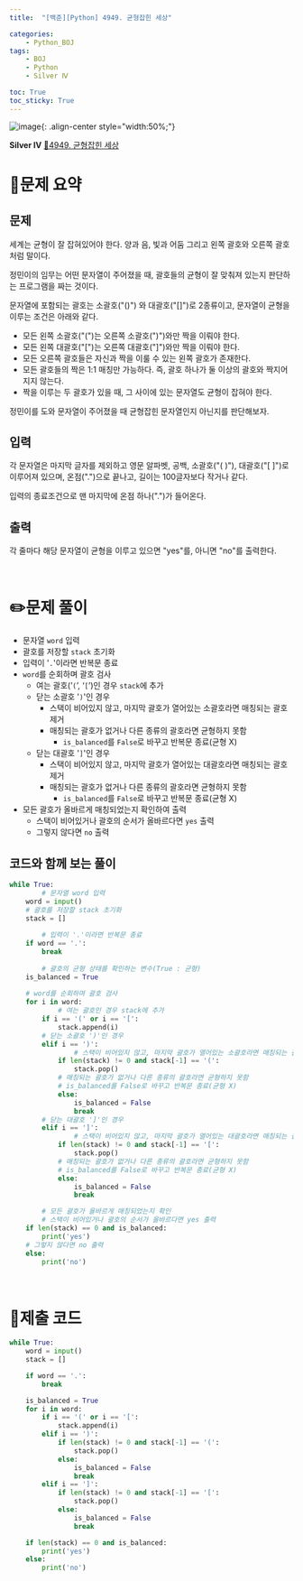 ```yaml
---
title:  "[백준][Python] 4949. 균형잡힌 세상" 

categories: 
    - Python_BOJ
tags: 
    - BOJ
    - Python
    - Silver Ⅳ

toc: True
toc_sticky: True
---
```

![image](https://github.com/user-attachments/assets/32319fe8-99e9-4031-b5d1-9f1909b510dc){: .align-center style="width:50%;"}

**Silver Ⅳ** 
[🔗4949. 균형잡힌 세상](https://www.acmicpc.net/problem/4949)

# 📝문제 요약
## 문제

세계는 균형이 잘 잡혀있어야 한다. 양과 음, 빛과 어둠 그리고 왼쪽 괄호와 오른쪽 괄호처럼 말이다.

정민이의 임무는 어떤 문자열이 주어졌을 때, 괄호들의 균형이 잘 맞춰져 있는지 판단하는 프로그램을 짜는 것이다.

문자열에 포함되는 괄호는 소괄호("()") 와 대괄호("[]")로 2종류이고, 문자열이 균형을 이루는 조건은 아래와 같다.

- 모든 왼쪽 소괄호("(")는 오른쪽 소괄호(")")와만 짝을 이뤄야 한다.
- 모든 왼쪽 대괄호("[")는 오른쪽 대괄호("]")와만 짝을 이뤄야 한다.
- 모든 오른쪽 괄호들은 자신과 짝을 이룰 수 있는 왼쪽 괄호가 존재한다.
- 모든 괄호들의 짝은 1:1 매칭만 가능하다. 즉, 괄호 하나가 둘 이상의 괄호와 짝지어지지 않는다.
- 짝을 이루는 두 괄호가 있을 때, 그 사이에 있는 문자열도 균형이 잡혀야 한다.

정민이를 도와 문자열이 주어졌을 때 균형잡힌 문자열인지 아닌지를 판단해보자.

## 입력

각 문자열은 마지막 글자를 제외하고 영문 알파벳, 공백, 소괄호("( )"), 대괄호("[ ]")로 이루어져 있으며, 온점(".")으로 끝나고, 길이는 100글자보다 작거나 같다.

입력의 종료조건으로 맨 마지막에 온점 하나(".")가 들어온다.

## 출력

각 줄마다 해당 문자열이 균형을 이루고 있으면 "yes"를, 아니면 "no"를 출력한다.


<br>

# ✏️문제 풀이
- 문자열 `word` 입력
- 괄호를 저장할 `stack` 초기화
- 입력이 '`.`'이라면 반복문 종료
- `word`를 순회하며 괄호 검사
    - 여는 괄호(’`(`’,  ‘`[`’)인 경우 `stack`에 추가
    - 닫는 소괄호 '`)`'인 경우
        - 스택이 비어있지 않고, 마지막 괄호가 열어있는 소괄호라면 매칭되는 괄호 제거
        - 매칭되는 괄호가 없거나 다른 종류의 괄호라면 균형하지 못함
            - `is_balanced`를 `False`로 바꾸고 반복문 종료(균형 X)
    - 닫는 대괄호 '`]`'인 경우
        - 스택이 비어있지 않고, 마지막 괄호가 열어있는 대괄호라면 매칭되는 괄호 제거
        - 매칭되는 괄호가 없거나 다른 종류의 괄호라면 균형하지 못함
            - `is_balanced`를 `False`로 바꾸고 반복문 종료(균형 X)
- 모든 괄호가 올바르게 매칭되었는지 확인하여 출력
    - 스택이 비어있거나 괄호의 순서가 올바르다면 `yes` 출력
    - 그렇지 않다면 `no` 출력

## 코드와 함께 보는 풀이

```python
while True:
		# 문자열 word 입력
    word = input()
    # 괄호를 저장할 stack 초기화
    stack = []
		
		# 입력이 '.'이라면 반복문 종료
    if word == '.':
        break
		
		# 괄호의 균형 상태를 확인하는 변수(True : 균형)
    is_balanced = True
    
    # word를 순회하며 괄호 검사
    for i in word:
		    # 여는 괄호인 경우 stack에 추가
        if i == '(' or i == '[':
            stack.append(i)
        # 닫는 소괄호 ')'인 경우
        elif i == ')':
		        # 스택이 비어있지 않고, 마지막 괄호가 열어있는 소괄호라면 매칭되는 괄호 제거
            if len(stack) != 0 and stack[-1] == '(':
                stack.pop()
            # 매칭되는 괄호가 없거나 다른 종류의 괄호라면 균형하지 못함
            # is_balanced를 False로 바꾸고 반복문 종료(균형 X)
            else:
                is_balanced = False
                break
        # 닫는 대괄호 ']'인 경우
        elif i == ']':
		        # 스택이 비어있지 않고, 마지막 괄호가 열어있는 대괄호라면 매칭되는 괄호 제거
            if len(stack) != 0 and stack[-1] == '[':
                stack.pop()
            # 매칭되는 괄호가 없거나 다른 종류의 괄호라면 균형하지 못함
            # is_balanced를 False로 바꾸고 반복문 종료(균형 X)
            else:
                is_balanced = False
                break

		# 모든 괄호가 올바르게 매칭되었는지 확인
		# 스택이 비어있거나 괄호의 순서가 올바르다면 yes 출력
    if len(stack) == 0 and is_balanced:
        print('yes')
    # 그렇지 않다면 no 출력
    else:
        print('no')
```

<br>

# 💯제출 코드
```python
while True:
    word = input()
    stack = []

    if word == '.':
        break

    is_balanced = True
    for i in word:
        if i == '(' or i == '[':
            stack.append(i)
        elif i == ')':
            if len(stack) != 0 and stack[-1] == '(':
                stack.pop()
            else:
                is_balanced = False
                break
        elif i == ']':
            if len(stack) != 0 and stack[-1] == '[':
                stack.pop()
            else:
                is_balanced = False
                break

    if len(stack) == 0 and is_balanced:
        print('yes')
    else:
        print('no')
```